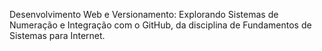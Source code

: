 Desenvolvimento Web e Versionamento: Explorando Sistemas de Numeração e Integração com o GitHub, da disciplina de Fundamentos de Sistemas para Internet.
